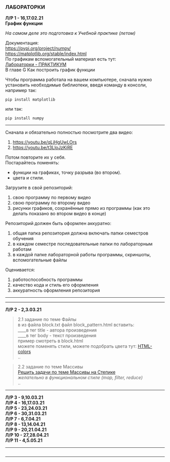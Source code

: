 ### ЛАБОРАТОРКИ  

**Л/Р 1 - 16,17.02.21**  
**График функции**  

*На самом деле это подготовка к Учебной практике (летом)*  

Документация:  
https://pypi.org/project/numpy/  
https://matplotlib.org/stable/index.html  
По графикам вспомогательный материал есть тут:  
[Лабораторки - ПРАКТИКУМ](https://pcoding.ru/pdf/PythonJunior.pdf)  
В главе G Как построить график функции  

Чтобы программа работала на вашем компьютере, сначала нужно установить необходимые библиотеки, введя команду в
консоли, например так:  
```
pip install matplotlib
```
или так:  
```
pip install numpy
```

---  

Сначала и обязательно полностью посмотрите два видео:  
1) https://youtu.be/qLjHgUwLOrs  
2) https://youtu.be/t3LloJzKiRE  

Потом повторите их у себя.  
Постарайтесь поменять:  
- функции на графиках, точку разрыва (во втором).  
- цвета и стили.

Загрузите в свой репозиторий:  
1) свою программу по первому видео  
2) свою программу по второму видео  
3) рисунки графиков, сохранённые прямо из программы (как это делать показано во втором видео в конце)  

Репозиторий должен быть оформлен аккуратно:  
1) общая папка репозитория должна включать папки семестров обучения  
2) в каждом семестре последовательные папки по лабораторным работам  
3) в каждой папке лабораторной работы программы, скриншоты, вспомогательные файлы  

Оценивается:  
1) работоспособность программы  
2) качество кода и стиль его оформления  
3) аккуратность оформления репозитория  

---  
---  

**Л/Р 2 - 2,3.03.21**  

> 2.1 задание по теме Файлы  
> в из файла block.txt файл block_pattern.html вставить:  
> ____в тег title - автора произведения  
> ____в тег body - текст произведения  
> пример смотреть в block.html  
> можете поменять стили, можете подобрать цвета тут: [HTML-colors](https://basicweb.ru/html/html_colors.php)  
> ..  

> 2.2 задание по теме Массивы  
> [Решить задачи по теме Массивы на Степике](https://stepik.org/lesson/416145/step/2?unit=405659)  
> _желательно в функциональном стиле (map, filter, reduce)_  
> ..

---  

**Л/Р 3 - 9,10.03.21**  
**Л/Р 4 - 16,17.03.21**  
**Л/Р 5 - 23,24.03.21**  
**Л/Р 6 - 30,31.03.21**  
**Л/Р 7 - 6,7.04.21**  
**Л/Р 8 - 13,14.04.21**  
**Л/Р 9 - 20,21.04.21**  
**Л/Р 10 - 27,28.04.21**  
**Л/Р 11 - 4,5.05.21**  

---  

```

```

---

